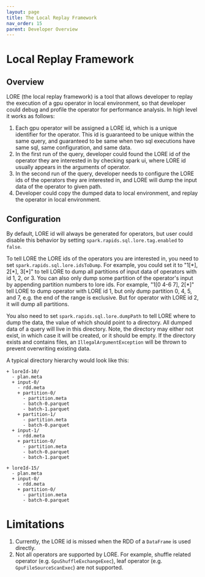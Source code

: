 ```yaml
---
layout: page
title: The Local Replay Framework
nav_order: 15
parent: Developer Overview
---
```


# Local Replay Framework

## Overview

LORE (the local replay framework) is a tool that allows developer to replay the execution of a 
gpu operator in local environment, so that developer could debug and profile the operator for 
performance analysis. In high level it works as follows:

1. Each gpu operator will be assigned a LORE id, which is a unique identifier for the operator. 
   This id is guaranteed to be unique within the same query, and guaranteed to be same when two 
   sql executions have same sql, same configuration, and same data. 
2. In the first run of the query, developer could found the LORE id of the operator they are 
   interested in by checking spark ui, where LORE id usually appears in the arguments of operator.
3. In the second run of the query, developer needs to configure the LORE ids of the operators they 
   are interested in, and LORE will dump the input data of the operator to given path.
4. Developer could copy the dumped data to local environment, and replay the operator in local 
   environment.

## Configuration

By default, LORE id will always be generated for operators, but user could disable this behavior 
by setting `spark.rapids.sql.lore.tag.enabled` to `false`. 

To tell LORE the LORE ids of the operators you are interested in, you need to set 
`spark.rapids.sql.lore.idsToDump`. For example, you could set it to "1[\*], 2[\*], 3[\*]" to tell 
LORE to dump all partitions of input data of operators with id 1, 2, or 3. You can also only dump 
some partition of the operator's input by appending partition numbers to lore ids. For example, 
"1[0 4-6 7], 2[\*]" tell LORE to dump operator with LORE id 1, but only dump partition 0, 4, 5, 
and 7, e.g. the end of the range is exclusive. But for operator with LORE id 2, it will dump all 
partitions. 

You also need to set `spark.rapids.sql.lore.dumpPath` to tell LORE where to dump the data, the 
value of which should point to a directory. All dumped data of a query will live in this 
directory. Note, the directory may either not exist, in which case it will be created, or it should be empty.
If the directory exists and contains files, an `IllegalArgumentException` will be thrown to prevent overwriting existing data.

A typical directory hierarchy would look like this:

```console
+ loreId-10/
  - plan.meta
  + input-0/
    - rdd.meta
    + partition-0/
      - partition.meta
      - batch-0.parquet
      - batch-1.parquet
    + partition-1/
      - partition.meta
      - batch-0.parquet
  + input-1/
    - rdd.meta
    + partition-0/
      - partition.meta
      - batch-0.parquet
      - batch-1.parquet
 
+ loreId-15/
  - plan.meta
  + input-0/
    - rdd.meta
    + partition-0/
      - partition.meta
      - batch-0.parquet
```

# Limitations

1. Currently, the LORE id is missed when the RDD of a `DataFrame` is used directly.
2. Not all operators are supported by LORE. For example, shuffle related operator (e.g. 
   `GpuShuffleExchangeExec`), leaf operator (e.g. `GpuFileSourceScanExec`) are not supported.
